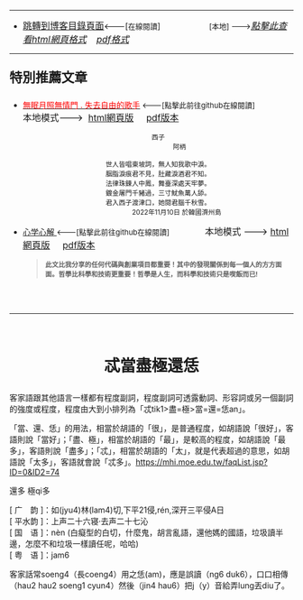 ****
- [<font size=3>跳轉到博客目錄頁面</font>](../../tableOfContent.md)<---[<font size=2>在線閱讀</font>]&nbsp;&nbsp; &nbsp; &nbsp; &nbsp; &nbsp; &nbsp; &nbsp; &nbsp; &nbsp;&nbsp; &nbsp;  <font size=2> [本地] ---></font><font size=3>[*_點擊此查看html網頁格式_*](../../tableOfContent.html)&nbsp; &nbsp; [*_pdf格式_*](../../tableOfContent.md.pdf)</font>
****

### <p style="font-size: 23px; font-weight:900;">特別推薦文章</p>

- [<font color=red>無眠月照無情門 . 失去自由的歌手</font>](https://github.com/brianwchh/worldofheart/blob/main/md_and_html/%E7%84%A1%E7%9C%A0%E6%9C%88%E7%85%A7%E7%84%A1%E6%83%85%E9%96%80.md)<font size=2> <---[點擊此前往github在線閱讀]</font> &nbsp;&nbsp;&nbsp;&nbsp;&nbsp;&nbsp;&nbsp;&nbsp;&nbsp;&nbsp;&nbsp;&nbsp;&nbsp;&nbsp;&nbsp; <font size=3>本地模式---> &nbsp;[html網頁版](../../md_and_html/無眠月照無情門.html) &nbsp;&nbsp;&nbsp; [pdf版本](../../md_and_html/無眠月照無情門.md.pdf) </font>

    <div align=center>

    <sub>西子</br>&nbsp;&nbsp;&nbsp;&nbsp;&nbsp;&nbsp;&nbsp;&nbsp;&nbsp;&nbsp;&nbsp;&nbsp;&nbsp;&nbsp;&nbsp;&nbsp;&nbsp;&nbsp;&nbsp;&nbsp;&nbsp;&nbsp;&nbsp;阿柄</br></br>世人皆唱東坡詞，無人知我歌中淚。</br>胭脂淚痕君不見，肚藏淚酒君不知。</br>法律珠鍊人中鳳，舞臺深處天牢夢。</br>鍍金屠門千豬過，三寸魷魚萬人舔。</br>君入西子渡津口，她閱君腦千秋雪。</br>&nbsp;&nbsp;&nbsp;&nbsp;&nbsp;&nbsp;&nbsp;&nbsp;&nbsp;&nbsp;&nbsp;&nbsp;&nbsp;&nbsp;&nbsp;&nbsp;&nbsp;&nbsp;&nbsp;&nbsp;2022年11月10日 於韓國濟州島</sub>

    </div>
    
-  [心学心解 ](https://github.com/brianwchh/worldofheart/blob/main/md_and_html/%E5%BF%83%E5%AD%B8%E6%96%B0%E8%A7%A3.md)<font size=2><---[點擊此前往github在線閱讀]</font>&nbsp;&nbsp;&nbsp;&nbsp;&nbsp;&nbsp;&nbsp;&nbsp;&nbsp;&nbsp;&nbsp;&nbsp;&nbsp;&nbsp;&nbsp; <font size=3>本地模式 --->&nbsp;[html網頁版](../../md_and_html/心學新解.html) &nbsp;&nbsp;&nbsp; [pdf版本](../../md_and_html/心學新解.md.pdf) </font>

    > **<sub>此文比我分享的任何代碼與創業項目都重要！其中的發現關係到每一個人的方方面面。哲學比科學和技術更重要！哲學是人生，而科學和技術只是喫飯而已!</sub>**

    </br>
    </br>

****

</br>

# <p align="center"> 忒當盡極還恁    </p>

客家語跟其他語言一樣都有程度副詞，程度副詞可透露動詞、形容詞或另一個副詞的強度或程度，程度由大到小排列為「忒tik1>盡=極>當=還=恁an」。

「當、還、恁」的用法，相當於胡語的「很」，是普通程度，如胡語說「很好」，客語則說「當好」；「盡、極」，相當於胡語的「最」，是較高的程度，如胡語說「最多」，客語則說「盡多」；「忒」，相當於胡語的「太」，就是代表超過的意思，如胡語說「太多」，客語就會說「忒多」。https://mhi.moe.edu.tw/faqList.jsp?ID=0&ID2=74  

還多 極qi多

[ 广　韵 ]：如(jyu4)林(lam4)切,下平21侵,rén,深开三平侵A日   
[ 平水韵 ]：上声二十六寝·去声二十七沁   
[ 国　语 ]：nèn   (白癡型的白切，什麼鬼，胡言亂語，還他媽的國語，垃圾讀半邊，怎麼不和垃圾一樣讀任呢，哈哈)    
[ 粤　语 ]：jam6   

客家話常soeng4（長coeng4）用之恁(am)，應是誤讀（ng6 duk6），口口相傳（hau2 hau2 soeng1 cyun4）然後（jin4 hau6）把j（y）音給弄lung丟diu了。


